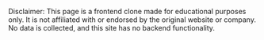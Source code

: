 Disclaimer: This page is a frontend clone made for educational purposes only. It is not affiliated with or endorsed by the original website or company. No data is collected, and this site has no backend functionality.